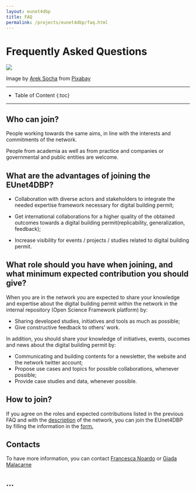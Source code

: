 ```yaml
---
layout: eunet4dbp
title: FAQ
permalink: /projects/eunet4dbp/faq.html
---
```




<h1>Frequently Asked Questions</h1>


<div class="row">
  <div class="col-sm-12 col-xs-12"><img class="img-responsive" src="{{ "/projects/eunet4dbp/img/question-mark.jpg" }}" style="max-height: 500px"></div>
</div>

Image by [Arek Socha](https://pixabay.com/users/qimono-1962238/?utm_source=link-attribution&utm_medium=referral&utm_campaign=image&utm_content=3470783) from [Pixabay](https://pixabay.com) 


- - -

* Table of Content
{:toc}

- - -


## Who can join?

People working towards the same aims, in line with the interests and commitments of the network.

People from academia as well as from practice and companies or governmental and public entities are welcome.


## What are the **advantages** of joining the EUnet4DBP?

- Collaboration with diverse actors and stakeholders to integrate the needed expertise
framework necessary for digital building permit;

- Get international collaborations for a higher quality of the obtained outcomes towards a digital building permit(replicability, generalization, feedback);

- Increase visibility for events / projects / studies related to digital building permit.

## What **role** should you have when joining, and what minimum **expected contribution** you should give?

When you are in the network you are expected to share your knowledge and expertise about the digital building permit within the network in the internal repository (Open Science Framework platform) by:

- Sharing developed studies, initiatives and tools as much as possible;
- Give constructive feedback to others’ work.

In addition, you should share your knowledge of initiatives, events, oucomes and news about the digital building permit by:

- Communicating and building contents for a newsletter, the website and the network
twitter account;
- Propose use cases and topics for possible collaborations, whenever possible;
- Provide case studies and data, whenever possible.

## How to join?

If you agree on the roles and expected contributions listed in the previous FAQ and with the [description](https://3d.bk.tudelft.nl/projects/eunet4dbp/about.html) of the network, you can join the EUnet4DBP by  filling the information in the [form.](https://tudelft3d.typeform.com/to/nQPWVQXl)

## Contacts

To have more information, you can contact [Francesca Noardo](mailto:f.noardo@tudelft.nl) or [Giada Malacarne](mailto:giada.malacarne@frunhofer.it)

## ...